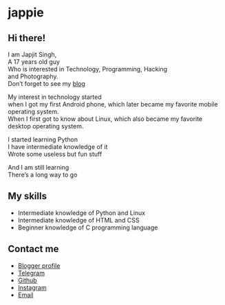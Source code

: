 # jappie

<!DOCTYPE html>
<html>

<head>
  <meta charset="utf-8">
  <meta name="viewport" content="width=device-width, initial-scale=1.0">
  <title>readme.md</title>
  <link rel="stylesheet" href="https://stackedit.io/style.css" />
</head>

<body class="stackedit">
  <div class="stackedit__html"><h2 id="hi-there">Hi there!</h2>
<p>I am Japjit Singh,<br>
A 17 years old guy<br>
Who is interested in Technology, Programming, Hacking<br>
and Photography.<br>
Don’t forget to see my <a href="https://www.blogger.com/profile/16867808739344278102">blog</a></p>
<p>My interest in technology started<br>
when I got my first Android phone, which later became my favorite mobile operating system.<br>
When I first got to know about Linux, which also became my favorite desktop operating system.</p>
<p>I started learning Python<br>
I have intermediate knowledge of it<br>
Wrote some useless but fun stuff</p>
<p>And I am still learning<br>
There’s a long way to go</p>
<h2 id="my-skills">My skills</h2>
<ul>
<li>Intermediate knowledge of Python and Linux</li>
<li>Intermediate knowledge of HTML and CSS</li>
<li>Beginner knowledge of C programming language</li>
</ul>
<h2 id="contact-me">Contact me</h2>
<ul>
<li><a href="https://www.blogger.com/profile/16867808739344278102">Blogger profile</a></li>
<li><a href="https://t.me/jappie007">Telegram</a></li>
<li><a href="https://github.com/jappie016">Github</a></li>
<li><a href="https://www.instagram.com/j.sambhi">Instagram</a></li>
<li><a href="ajsambhis@gmail.com">Email</a></li>
</ul>
</div>
</body>

</html>

